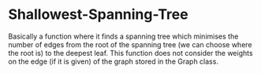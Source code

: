 # Shallowest-Spanning-Tree

Basically a function where it finds a spanning tree which minimises the number of edges from the root of the spanning tree (we can choose where the root is) to the deepest leaf. This function does not consider the weights on the edge (if it is given) of the graph stored in the Graph class.
